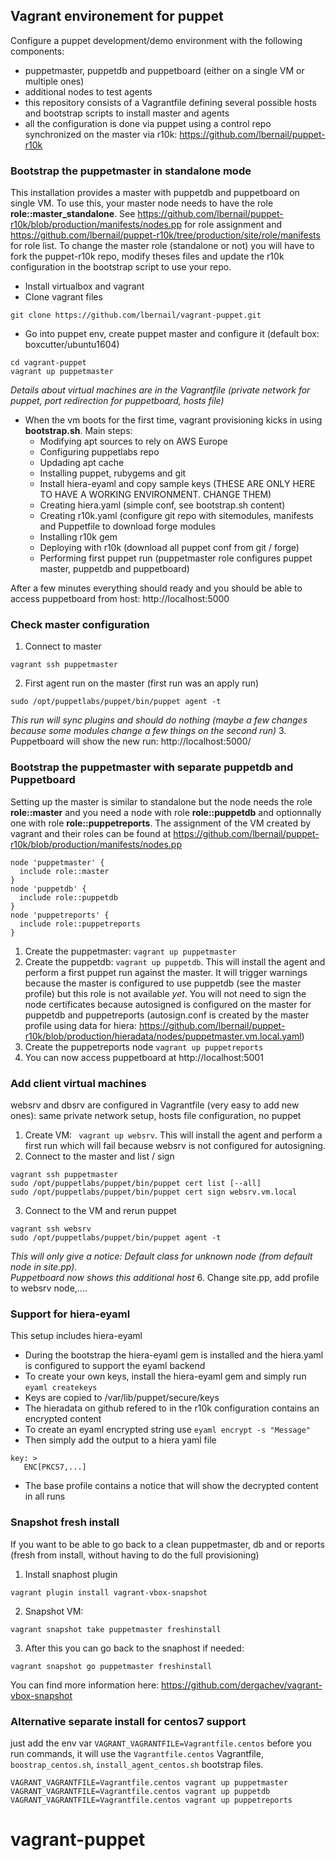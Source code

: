 ## Vagrant environement for puppet

Configure a puppet development/demo environment with the following components:
- puppetmaster, puppetdb and puppetboard (either on a single VM or multiple ones)
- additional nodes to test agents
- this repository consists of a Vagrantfile defining several possible hosts and bootstrap scripts to install master and agents
- all the configuration is done via puppet using a control repo synchronized on the master via r10k: https://github.com/lbernail/puppet-r10k

### Bootstrap the puppetmaster in standalone mode
This installation provides a master with puppetdb and puppetboard on single VM. To use this, your master node needs to have the role **role::master_standalone**. See https://github.com/lbernail/puppet-r10k/blob/production/manifests/nodes.pp for role assignment and https://github.com/lbernail/puppet-r10k/tree/production/site/role/manifests for role list. To change the master role (standalone or not) you will have to fork the puppet-r10k repo, modify theses files and update the r10k configuration in the bootstrap script to use your repo.

* Install virtualbox and vagrant
* Clone vagrant files
```
git clone https://github.com/lbernail/vagrant-puppet.git
```
* Go into puppet env, create puppet master and configure it (default box: boxcutter/ubuntu1604)
```
cd vagrant-puppet
vagrant up puppetmaster
```  
*Details about virtual machines are in the Vagrantfile (private network for puppet, port redirection for puppetboard, hosts file)*
* When the vm boots for the first time, vagrant provisioning kicks in using **bootstrap.sh**.
Main steps:
    - Modifying apt sources to rely on AWS Europe
    - Configuring puppetlabs repo
    - Updading apt cache
    - Installing puppet, rubygems and git
    - Install hiera-eyaml and copy sample keys (THESE ARE ONLY HERE TO HAVE A WORKING ENVIRONMENT. CHANGE THEM)
    - Creating hiera.yaml (simple conf, see bootstrap.sh content)
    - Creating r10k.yaml (configure git repo with sitemodules, manifests and Puppetfile to download forge modules
    - Installing r10k gem
    - Deploying with r10k (download all puppet conf from git / forge)
    - Performing first puppet run (puppetmaster role configures puppet master, puppetdb and puppetboard)

After a few minutes everything should ready and you should be able to access puppetboard from host: http://localhost:5000


### Check master configuration
1. Connect to master
```
vagrant ssh puppetmaster
```
2. First agent run on the master (first run was an apply run)
```
sudo /opt/puppetlabs/puppet/bin/puppet agent -t
```  
*This run will sync plugins and should do nothing (maybe a few changes because some modules change a few things on the second run)*
3. Puppetboard will show the new run: http://localhost:5000/


### Bootstrap the puppetmaster with separate puppetdb and Puppetboard
Setting up the master is similar to standalone but the node needs the role **role::master** and you need a node with role **role::puppetdb** and optionnally one with role **role::puppetreports**. The assignment of the VM created by vagrant and their roles can be found at https://github.com/lbernail/puppet-r10k/blob/production/manifests/nodes.pp
```
node 'puppetmaster' {
  include role::master
}
node 'puppetdb' {
  include role::puppetdb
}
node 'puppetreports' {
  include role::puppetreports
}
```
1. Create the puppetmaster: ```vagrant up puppetmaster```
2. Create the puppetdb: ```vagrant up puppetdb```. This will install the agent and perform a first puppet run against the master. It will trigger warnings because the master is configured to use puppetdb (see the master profile) but this role is not available *yet*. You will not need to sign the node certificates because autosigned is configured on the master for puppetdb and puppetreports (autosign.conf is created by the master profile using data for hiera: https://github.com/lbernail/puppet-r10k/blob/production/hieradata/nodes/puppetmaster.vm.local.yaml)
3. Create the puppetreports node  ```vagrant up puppetreports```
4. You can now access puppetboard at http://localhost:5001


### Add client virtual machines
websrv and dbsrv are configured in Vagrantfile (very easy to add new ones): same private network setup, hosts file configuration, no puppet
1. Create VM: ``` vagrant up websrv```. This will install the agent and perform a first run which will fail because websrv is not configured for autosigning.
2. Connect to the master and list / sign
```
vagrant ssh puppetmaster
sudo /opt/puppetlabs/puppet/bin/puppet cert list [--all]
sudo /opt/puppetlabs/puppet/bin/puppet cert sign websrv.vm.local
```
3. Connect to the VM and rerun puppet
```
vagrant ssh websrv
sudo /opt/puppetlabs/puppet/bin/puppet agent -t
```  
*This will only give a notice: Default class for unknown node (from default node in site.pp).  
Puppetboard now shows this additional host*
6. Change site.pp, add profile to websrv node,....

### Support for hiera-eyaml
This setup includes hiera-eyaml

- During the bootstrap the hiera-eyaml gem is installed and the hiera.yaml is configured to support the eyaml backend
- To create your own keys, install the hiera-eyaml gem and simply run ```eyaml createkeys```
- Keys are copied to /var/lib/puppet/secure/keys
- The hieradata on github refered to in the r10k configuration contains an encrypted content
- To create an eyaml encrypted string use ```eyaml encrypt -s "Message"```
- Then simply add the output to a hiera yaml file
```
key: >
   ENC[PKCS7,...]
```
- The base profile contains a notice that will show the decrypted content in all runs


### Snapshot fresh install
If you want to be able to go back to a clean puppetmaster, db and or reports (fresh from install, without having to do the full provisioning)
1. Install snaphost plugin
```
vagrant plugin install vagrant-vbox-snapshot
```
2. Snapshot VM:
```
vagrant snapshot take puppetmaster freshinstall
```
3. After this you can go back to the snaphost if needed:
```
vagrant snapshot go puppetmaster freshinstall
```
You can find more information here: https://github.com/dergachev/vagrant-vbox-snapshot


### Alternative separate install for centos7 support

just add the env var `VAGRANT_VAGRANTFILE=Vagrantfile.centos` before you run commands, it will use the `Vagrantfile.centos` Vagrantfile, `boostrap_centos.sh`, `install_agent_centos.sh` bootstrap files.

```
VAGRANT_VAGRANTFILE=Vagrantfile.centos vagrant up puppetmaster
VAGRANT_VAGRANTFILE=Vagrantfile.centos vagrant up puppetdb
VAGRANT_VAGRANTFILE=Vagrantfile.centos vagrant up puppetreports
```
# vagrant-puppet
